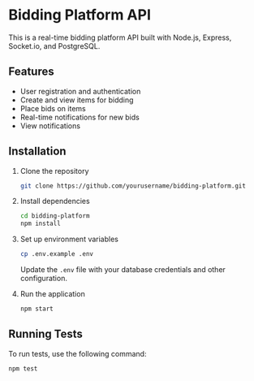 # Bidding Platform API

This is a real-time bidding platform API built with Node.js, Express, Socket.io, and PostgreSQL. 

## Features

- User registration and authentication
- Create and view items for bidding
- Place bids on items
- Real-time notifications for new bids
- View notifications

## Installation

1. Clone the repository
    ```bash
    git clone https://github.com/yourusername/bidding-platform.git
    ```
2. Install dependencies
    ```bash
    cd bidding-platform
    npm install
    ```
3. Set up environment variables
    ```bash
    cp .env.example .env
    ```
    Update the `.env` file with your database credentials and other configuration.

4. Run the application
    ```bash
    npm start
    ```

## Running Tests

To run tests, use the following command:
```bash
npm test
